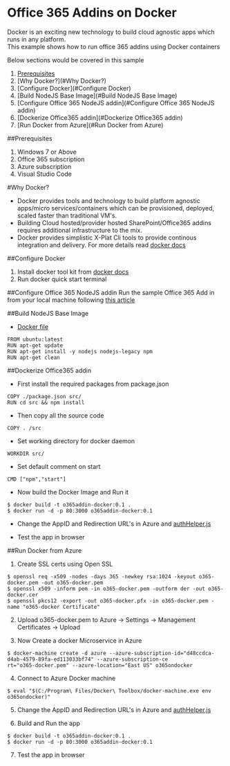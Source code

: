 # Office 365 Addins on Docker

Docker is an exciting new technology to build cloud agnostic apps which runs in any platform.  
This example shows how to run office 365 addins using Docker containers 

Below sections would be covered in this sample

1. [Prerequisites](#Prerequisites)
2. [Why Docker?](#Why Docker?)
3. [Configure Docker](#Configure Docker)
4. [Build NodeJS Base Image](#Build NodeJS Base Image)
5. [Configure Office 365 NodeJS addin](#Configure Office 365 NodeJS addin)
6. [Dockerize Office365 addin](#Dockerize Office365 addin)
7. [Run Docker from Azure](#Run Docker from Azure)

##Prerequisites
1. Windows 7 or Above
2. Office 365 subscription
3. Azure subscription
4. Visual Studio Code

#Why Docker?
* Docker provides tools and technology to build platform agnostic apps/micro services/containers which can be provisioned, deployed, scaled faster than traditional VM's.
* Building Cloud hosted/provider hosted SharePoint/Office365 addins requires additional infrastructure to the mix. 
* Docker provides simplistic X-Plat Cli tools to provide continous integration and delivery.
For more details read [docker docs](https://docs.docker.com/)


##Configure Docker
1. Install docker tool kit from [docker docs](https://docs.docker.com/engine/installation/windows/)
2. Run docker quick start terminal

##Configure Office 365 NodeJS addin
Run the sample Office 365 Add in from your local machine following [this article](https://github.com/OfficeDev/O365-Nodejs-Microsoft-Graph-Connect#configure-and-run-the-app)

##Build NodeJS Base Image

* [Docker file](./DockerFile) 

```
FROM ubuntu:latest
RUN apt-get update
RUN apt-get install -y nodejs nodejs-legacy npm
RUN apt-get clean
```

##Dockerize Office365 addin

* First install the required packages from package.json
```
COPY ./package.json src/
RUN cd src && npm install
```

* Then copy all the source code
```
COPY . /src
```

* Set working directory for docker daemon
```
WORKDIR src/
```

* Set default comment on start
```
CMD ["npm","start"]
```
* Now build the Docker Image and Run it

```
$ docker build -t o365addin-docker:0.1 .
$ docker run -d -p 80:3000 o365addin-docker:0.1
```

* Change the AppID and Redirection URL's in Azure and [authHelper.js](./authHelper.js)

* Test the app in browser 

##Run Docker from Azure
1) Create SSL certs using Open SSL
```
$ openssl req -x509 -nodes -days 365 -newkey rsa:1024 -keyout o365-docker.pem -out o365-docker.pem
$ openssl x509 -inform pem -in o365-docker.pem -outform der -out o365-docker.cer
$ openssl pkcs12 -export -out o365-docker.pfx -in o365-docker.pem -name "o365-docker Certificate"
```
2) Upload o365-docker.pem to Azure -> Settings -> Management Certificates -> Upload

3) Now Create a docker Microservice in Azure
```
$ docker-machine create -d azure --azure-subscription-id="d48ccdca-d4ab-4579-89fa-ed113033bf74" --azure-subscription-ce
rt="o365-docker.pem" --azure-location="East US" o365ondocker
```
4) Connect to Azure Docker machine

```
$ eval "$(C:/Program\ Files/Docker\ Toolbox/docker-machine.exe env o365ondocker)"
```

5) Change the AppID and Redirection URL's in Azure and [authHelper.js](./authHelper.js)

6) Build and Run the app
```
$ docker build -t o365addin-docker:0.1 .
$ docker run -d -p 80:3000 o365addin-docker:0.1
```
7) Test the app in browser

